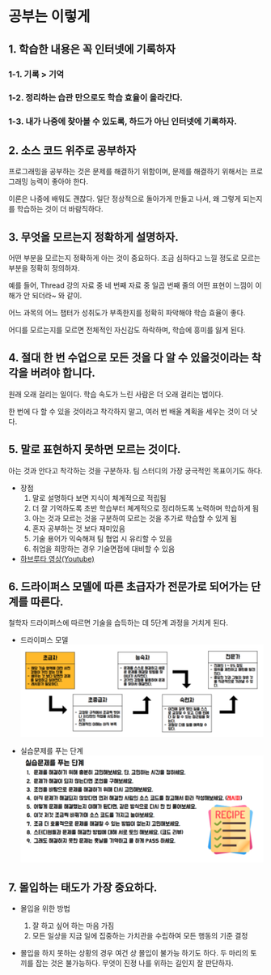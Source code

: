 # 공부는 이렇게

## 1. 학습한 내용은 꼭 인터넷에 기록하자

### 1-1. 기록 > 기억
### 1-2. 정리하는 습관 만으로도 학습 효율이 올라간다.
### 1-3. 내가 나중에 찾아볼 수 있도록, 하드가 아닌 인터넷에 기록하자.

## 2. 소스 코드 위주로 공부하자

프로그래밍을 공부하는 것은 문제를 해결하기 위함이며, 문제를 해결하기 위해서는 프로그래밍 능력이 좋아야 한다.

이론은 나중에 배워도 괜찮다. 일단 정상적으로 돌아가게 만들고 나서, 왜 그렇게 되는지를 학습하는 것이 더 바람직하다.

## 3. 무엇을 모르는지 정확하게 설명하자.

어떤 부분을 모르는지 정확하게 아는 것이 중요하다. 조금 심하다고 느낄 정도로 모르는 부분을 정확히 정의하자.

예를 들어, Thread 강의 자료 중 네 번째 자료 중 일곱 번째 줄의 어떤 표현이 느낌이 이해가 안 되더라~ 와 같이.

어느 과목의 어느 챕터가 성취도가 부족한지를 정확히 파악해야 학습 효율이 좋다.

어디를 모르는지를 모르면 전체적인 자신감도 하락하며, 학습에 흥미를 잃게 된다.

## 4. 절대 한 번 수업으로 모든 것을 다 알 수 있을것이라는 착각을 버려야 합니다.

원래 오래 걸리는 일이다. 학습 속도가 느린 사람은 더 오래 걸리는 법이다.

한 번에 다 할 수 있을 것이라고 착각하지 말고, 여러 번 배울 계획을 세우는 것이 더 낫다.

## 5. 말로 표현하지 못하면 모르는 것이다.

아는 것과 안다고 착각하는 것을 구분하자. 팀 스터디의 가장 궁극적인 목표이기도 하다.

- 장점
    1. 말로 설명하다 보면 지식이 체계적으로 적립됨
    2. 더 잘 기억하도록 초반 학습부터 쳬계적으로 정리하도록 노력하며 학습하게 됨
    3. 아는 것과 모르는 것을 구분하여 모르는 것을 추가로 학습할 수 있게 됨
    4. 혼자 공부하는 것 보다 재미있음
    5. 기술 용어가 익숙해져 팀 협업 시 유리할 수 있음
    6. 취업을 희망하는 경우 기술면접에 대비할 수 있음
- [하브루타 영상(Youtube)](https://www.youtube.com/watch?v=nttlAfVQT6w)

## 6. 드라이퍼스 모델에 따른 초급자가 전문가로 되어가는 단계를 따른다.
철학자 드라이퍼스에 따르면 기술을 습득하는 데 5단계 과정을 거치게 된다.

- 드라이퍼스 모델
![](./img/드라이퍼스_모델.png)

- 실습문제를 푸는 단계
![](./img/실습_문제를_푸는_단계.png)


## 7. 몰입하는 태도가 가장 중요하다.

- 몰입을 위한 방법
    1. 잘 하고 싶어 하는 마음 가짐
    2. 모든 일상을 지금 일에 집중하는 가치관을 수립하여 모든 행동의 기준 결정

- 몰입을 하지 못하는 상황의 경우
여건 상 몰입이 불가능 하기도 하다. 두 마리의 토끼를 잡는 것은 불가능하다. 무엇이 진정 나를 위하는 길인지 잘 판단하자.